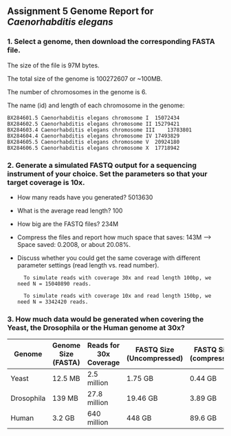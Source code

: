 ## Assignment 5 Genome Report for *Caenorhabditis elegans*

### 1. Select a genome, then download the corresponding FASTA file.

The size of the file is 97M bytes.

The total size of the genome is 100272607 or ~100MB.    

The number of chromosomes in the genome is 6.

The name (id) and length of each chromosome in the genome:
```
BX284601.5 Caenorhabditis elegans chromosome I	15072434
BX284602.5 Caenorhabditis elegans chromosome II	15279421
BX284603.4 Caenorhabditis elegans chromosome III	13783801
BX284604.4 Caenorhabditis elegans chromosome IV	17493829
BX284605.5 Caenorhabditis elegans chromosome V	20924180
BX284606.5 Caenorhabditis elegans chromosome X	17718942
```

### 2. Generate a simulated FASTQ output for a sequencing instrument of your choice.  Set the parameters so that your target coverage is 10x.
- How many reads have you generated?
5013630 

- What is the average read length?
100

- How big are the FASTQ files? 234M


- Compress the files and report how much space that saves: 143M --> Space saved: 0.2008, or about 20.08%. 

- Discuss whether you could get the same coverage with different parameter settings (read length vs. read number).

        To simulate reads with coverage 30x and read length 100bp, we need N = 15040890 reads. 

        To simulate reads with coverage 10x and read length 150bp, we need N = 3342420 reads. 

### 3. How much data would be generated when covering the Yeast,  the Drosophila or the Human genome at 30x?

| Genome | Genome Size (FASTA)	 | Reads for 30x Coverage	 | FASTQ Size (Uncompressed)	 | FASTQ Size (compressed)
|--------|----------|-------------|-------------|-------------|
| Yeast  | 12.5 MB	      | 2.5 million	       | 1.75 GB	       | 0.44 GB
| Drosophila | 139 MB	      | 27.8 million	       | 19.46 GB	       | 3.89 GB	       | 4.87 GB
| Human    | 3.2 GB	      | 640 million	       | 448 GB	       | 89.6 GB	       | 112 GB

